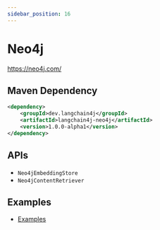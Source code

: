 ```yaml
---
sidebar_position: 16
---
```


# Neo4j

https://neo4j.com/


## Maven Dependency

```xml
<dependency>
    <groupId>dev.langchain4j</groupId>
    <artifactId>langchain4j-neo4j</artifactId>
    <version>1.0.0-alpha1</version>
</dependency>
```


## APIs

- `Neo4jEmbeddingStore`
- `Neo4jContentRetriever`


## Examples

- [Examples](https://github.com/langchain4j/langchain4j-examples/tree/main/neo4j-example/src/main/java)
